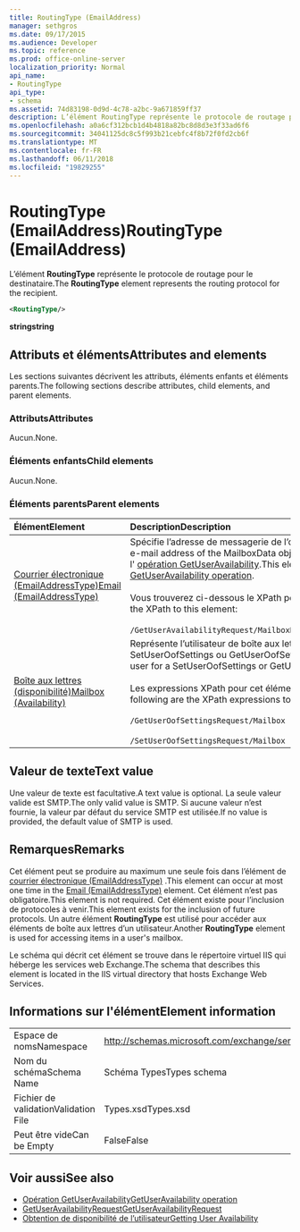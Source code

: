 ```yaml
---
title: RoutingType (EmailAddress)
manager: sethgros
ms.date: 09/17/2015
ms.audience: Developer
ms.topic: reference
ms.prod: office-online-server
localization_priority: Normal
api_name:
- RoutingType
api_type:
- schema
ms.assetid: 74d83198-0d9d-4c78-a2bc-9a671859ff37
description: L’élément RoutingType représente le protocole de routage pour le destinataire.
ms.openlocfilehash: a0a6cf312bcb1d4b4818a82bc8d8d3e3f33ad6f6
ms.sourcegitcommit: 34041125dc8c5f993b21cebfc4f8b72f0fd2cb6f
ms.translationtype: MT
ms.contentlocale: fr-FR
ms.lasthandoff: 06/11/2018
ms.locfileid: "19829255"
---
```

# <a name="routingtype-emailaddress"></a><span data-ttu-id="91f33-103">RoutingType (EmailAddress)</span><span class="sxs-lookup"><span data-stu-id="91f33-103">RoutingType (EmailAddress)</span></span>

<span data-ttu-id="91f33-104">L’élément **RoutingType** représente le protocole de routage pour le destinataire.</span><span class="sxs-lookup"><span data-stu-id="91f33-104">The **RoutingType** element represents the routing protocol for the recipient.</span></span> 
  
```XML
<RoutingType/>
```

 <span data-ttu-id="91f33-105">**string**</span><span class="sxs-lookup"><span data-stu-id="91f33-105">**string**</span></span>
## <a name="attributes-and-elements"></a><span data-ttu-id="91f33-106">Attributs et éléments</span><span class="sxs-lookup"><span data-stu-id="91f33-106">Attributes and elements</span></span>

<span data-ttu-id="91f33-107">Les sections suivantes décrivent les attributs, éléments enfants et éléments parents.</span><span class="sxs-lookup"><span data-stu-id="91f33-107">The following sections describe attributes, child elements, and parent elements.</span></span>
  
### <a name="attributes"></a><span data-ttu-id="91f33-108">Attributs</span><span class="sxs-lookup"><span data-stu-id="91f33-108">Attributes</span></span>

<span data-ttu-id="91f33-109">Aucun.</span><span class="sxs-lookup"><span data-stu-id="91f33-109">None.</span></span>
  
### <a name="child-elements"></a><span data-ttu-id="91f33-110">Éléments enfants</span><span class="sxs-lookup"><span data-stu-id="91f33-110">Child elements</span></span>

<span data-ttu-id="91f33-111">Aucun.</span><span class="sxs-lookup"><span data-stu-id="91f33-111">None.</span></span>
  
### <a name="parent-elements"></a><span data-ttu-id="91f33-112">Éléments parents</span><span class="sxs-lookup"><span data-stu-id="91f33-112">Parent elements</span></span>

|<span data-ttu-id="91f33-113">**Élément**</span><span class="sxs-lookup"><span data-stu-id="91f33-113">**Element**</span></span>|<span data-ttu-id="91f33-114">**Description**</span><span class="sxs-lookup"><span data-stu-id="91f33-114">**Description**</span></span>|
|:-----|:-----|
|[<span data-ttu-id="91f33-115">Courrier électronique (EmailAddressType)</span><span class="sxs-lookup"><span data-stu-id="91f33-115">Email (EmailAddressType)</span></span>](email-emailaddresstype.md) <br/> |<span data-ttu-id="91f33-116">Spécifie l’adresse de messagerie de l’objet MailboxData.</span><span class="sxs-lookup"><span data-stu-id="91f33-116">Specifies the e-mail address of the MailboxData object.</span></span> <span data-ttu-id="91f33-117">Cet élément est utilisé dans l' [opération GetUserAvailability](getuseravailability-operation.md).</span><span class="sxs-lookup"><span data-stu-id="91f33-117">This element is used in the [GetUserAvailability operation](getuseravailability-operation.md).</span></span>  <br/><br/> <span data-ttu-id="91f33-118">Vous trouverez ci-dessous le XPath pour cet élément :</span><span class="sxs-lookup"><span data-stu-id="91f33-118">The following is the XPath to this element:</span></span>  <br/><br/>  `/GetUserAvailabilityRequest/MailboxDataArray/MailboxData[i]/Email` <br/> |
|[<span data-ttu-id="91f33-119">Boîte aux lettres (disponibilité)</span><span class="sxs-lookup"><span data-stu-id="91f33-119">Mailbox (Availability)</span></span>](mailbox-availability.md) <br/> | <span data-ttu-id="91f33-120">Représente l’utilisateur de boîte aux lettres pour une demande SetUserOofSettings ou GetUserOofSettings.</span><span class="sxs-lookup"><span data-stu-id="91f33-120">Represents the mailbox user for a SetUserOofSettings or GetUserOofSettings request.</span></span>  <br/><br/>  <span data-ttu-id="91f33-121">Les expressions XPath pour cet élément sont les suivantes :</span><span class="sxs-lookup"><span data-stu-id="91f33-121">The following are the XPath expressions to this element:</span></span> <br/> <br/>  `/GetUserOofSettingsRequest/Mailbox` <br/><br/>  `/SetUserOofSettingsRequest/Mailbox` <br/> |
   
## <a name="text-value"></a><span data-ttu-id="91f33-122">Valeur de texte</span><span class="sxs-lookup"><span data-stu-id="91f33-122">Text value</span></span>

<span data-ttu-id="91f33-123">Une valeur de texte est facultative.</span><span class="sxs-lookup"><span data-stu-id="91f33-123">A text value is optional.</span></span> <span data-ttu-id="91f33-124">La seule valeur valide est SMTP.</span><span class="sxs-lookup"><span data-stu-id="91f33-124">The only valid value is SMTP.</span></span> <span data-ttu-id="91f33-125">Si aucune valeur n’est fournie, la valeur par défaut du service SMTP est utilisée.</span><span class="sxs-lookup"><span data-stu-id="91f33-125">If no value is provided, the default value of SMTP is used.</span></span>
  
## <a name="remarks"></a><span data-ttu-id="91f33-126">Remarques</span><span class="sxs-lookup"><span data-stu-id="91f33-126">Remarks</span></span>

<span data-ttu-id="91f33-127">Cet élément peut se produire au maximum une seule fois dans l’élément de [courrier électronique (EmailAddressType)](email-emailaddresstype.md) .</span><span class="sxs-lookup"><span data-stu-id="91f33-127">This element can occur at most one time in the [Email (EmailAddressType)](email-emailaddresstype.md) element.</span></span> <span data-ttu-id="91f33-128">Cet élément n’est pas obligatoire.</span><span class="sxs-lookup"><span data-stu-id="91f33-128">This element is not required.</span></span> <span data-ttu-id="91f33-129">Cet élément existe pour l’inclusion de protocoles à venir.</span><span class="sxs-lookup"><span data-stu-id="91f33-129">This element exists for the inclusion of future protocols.</span></span> <span data-ttu-id="91f33-130">Un autre élément **RoutingType** est utilisé pour accéder aux éléments de boîte aux lettres d’un utilisateur.</span><span class="sxs-lookup"><span data-stu-id="91f33-130">Another **RoutingType** element is used for accessing items in a user's mailbox.</span></span> 
  
<span data-ttu-id="91f33-131">Le schéma qui décrit cet élément se trouve dans le répertoire virtuel IIS qui héberge les services web Exchange.</span><span class="sxs-lookup"><span data-stu-id="91f33-131">The schema that describes this element is located in the IIS virtual directory that hosts Exchange Web Services.</span></span>
  
## <a name="element-information"></a><span data-ttu-id="91f33-132">Informations sur l'élément</span><span class="sxs-lookup"><span data-stu-id="91f33-132">Element information</span></span>

|||
|:-----|:-----|
|<span data-ttu-id="91f33-133">Espace de noms</span><span class="sxs-lookup"><span data-stu-id="91f33-133">Namespace</span></span>  <br/> |http://schemas.microsoft.com/exchange/services/2006/types  <br/> |
|<span data-ttu-id="91f33-134">Nom du schéma</span><span class="sxs-lookup"><span data-stu-id="91f33-134">Schema Name</span></span>  <br/> |<span data-ttu-id="91f33-135">Schéma Types</span><span class="sxs-lookup"><span data-stu-id="91f33-135">Types schema</span></span>  <br/> |
|<span data-ttu-id="91f33-136">Fichier de validation</span><span class="sxs-lookup"><span data-stu-id="91f33-136">Validation File</span></span>  <br/> |<span data-ttu-id="91f33-137">Types.xsd</span><span class="sxs-lookup"><span data-stu-id="91f33-137">Types.xsd</span></span>  <br/> |
|<span data-ttu-id="91f33-138">Peut être vide</span><span class="sxs-lookup"><span data-stu-id="91f33-138">Can be Empty</span></span>  <br/> |<span data-ttu-id="91f33-139">False</span><span class="sxs-lookup"><span data-stu-id="91f33-139">False</span></span>  <br/> |
   
## <a name="see-also"></a><span data-ttu-id="91f33-140">Voir aussi</span><span class="sxs-lookup"><span data-stu-id="91f33-140">See also</span></span>

- [<span data-ttu-id="91f33-141">Opération GetUserAvailability</span><span class="sxs-lookup"><span data-stu-id="91f33-141">GetUserAvailability operation</span></span>](getuseravailability-operation.md)
- [<span data-ttu-id="91f33-142">GetUserAvailabilityRequest</span><span class="sxs-lookup"><span data-stu-id="91f33-142">GetUserAvailabilityRequest</span></span>](getuseravailabilityrequest.md)
- [<span data-ttu-id="91f33-143">Obtention de disponibilité de l’utilisateur</span><span class="sxs-lookup"><span data-stu-id="91f33-143">Getting User Availability</span></span>](http://msdn.microsoft.com/library/d4133fcb-9b0f-4e6b-aadf-a389da83516a%28Office.15%29.aspx)

